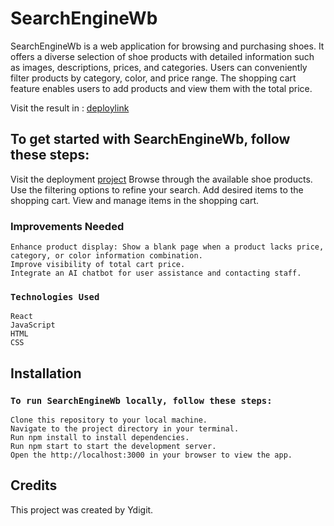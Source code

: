 # SearchEngineWb

SearchEngineWb is a web application for browsing and purchasing shoes. It offers a diverse selection of shoe products with detailed information such as images, descriptions, prices, and categories. Users can conveniently filter products by category, color, and price range. The shopping cart feature enables users to add products and view them with the total price.

Visit the result in : [deploylink](https://ydigit.github.io/SearchEngineWb)

## To get started with SearchEngineWb, follow these steps:

Visit the deployment [project](https://ydigit.github.io/SearchEngineWb)
Browse through the available shoe products.
Use the filtering options to refine your search.
Add desired items to the shopping cart.
View and manage items in the shopping cart.

### Improvements Needed

    Enhance product display: Show a blank page when a product lacks price, category, or color information combination.
    Improve visibility of total cart price.
    Integrate an AI chatbot for user assistance and contacting staff.

### `Technologies Used`

    React
    JavaScript
    HTML
    CSS

## Installation

### `To run SearchEngineWb locally, follow these steps:`

    Clone this repository to your local machine.
    Navigate to the project directory in your terminal.
    Run npm install to install dependencies.
    Run npm start to start the development server.
    Open the http://localhost:3000 in your browser to view the app.

## Credits

This project was created by Ydigit.



